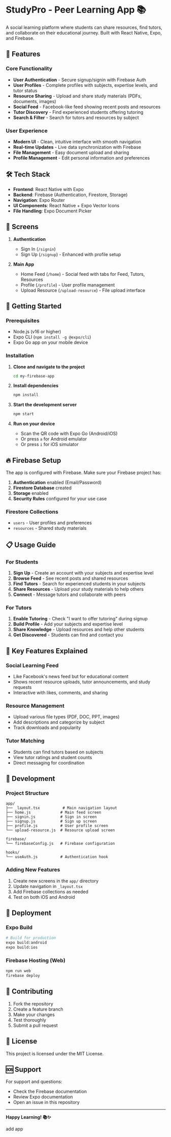 # StudyPro - Peer Learning App 📚

A social learning platform where students can share resources, find tutors, and collaborate on their educational journey. Built with React Native, Expo, and Firebase.

## 🚀 Features

### **Core Functionality**
- **User Authentication** - Secure signup/signin with Firebase Auth
- **User Profiles** - Complete profiles with subjects, expertise levels, and tutor status
- **Resource Sharing** - Upload and share study materials (PDFs, documents, images)
- **Social Feed** - Facebook-like feed showing recent posts and resources
- **Tutor Discovery** - Find experienced students offering tutoring
- **Search & Filter** - Search for tutors and resources by subject

### **User Experience**
- **Modern UI** - Clean, intuitive interface with smooth navigation
- **Real-time Updates** - Live data synchronization with Firebase
- **File Management** - Easy document upload and sharing
- **Profile Management** - Edit personal information and preferences

## 🛠 Tech Stack

- **Frontend**: React Native with Expo
- **Backend**: Firebase (Authentication, Firestore, Storage)
- **Navigation**: Expo Router
- **UI Components**: React Native + Expo Vector Icons
- **File Handling**: Expo Document Picker

## 📱 Screens

1. **Authentication**
   - Sign In (`/signin`)
   - Sign Up (`/signup`) - Enhanced with profile setup

2. **Main App**
   - Home Feed (`/home`) - Social feed with tabs for Feed, Tutors, Resources
   - Profile (`/profile`) - User profile management
   - Upload Resource (`/upload-resource`) - File upload interface

## 🚀 Getting Started

### Prerequisites
- Node.js (v16 or higher)
- Expo CLI (`npm install -g @expo/cli`)
- Expo Go app on your mobile device

### Installation

1. **Clone and navigate to the project**
   ```bash
   cd my-firebase-app
   ```

2. **Install dependencies**
   ```bash
   npm install
   ```

3. **Start the development server**
   ```bash
   npm start
   ```

4. **Run on your device**
   - Scan the QR code with Expo Go (Android/iOS)
   - Or press `a` for Android emulator
   - Or press `i` for iOS simulator

## 🔥 Firebase Setup

The app is configured with Firebase. Make sure your Firebase project has:

1. **Authentication** enabled (Email/Password)
2. **Firestore Database** created
3. **Storage** enabled
4. **Security Rules** configured for your use case

### Firestore Collections
- `users` - User profiles and preferences
- `resources` - Shared study materials

## 📋 Usage Guide

### For Students
1. **Sign Up** - Create an account with your subjects and expertise level
2. **Browse Feed** - See recent posts and shared resources
3. **Find Tutors** - Search for experienced students in your subjects
4. **Share Resources** - Upload your study materials to help others
5. **Connect** - Message tutors and collaborate with peers

### For Tutors
1. **Enable Tutoring** - Check "I want to offer tutoring" during signup
2. **Build Profile** - Add your subjects and expertise level
3. **Share Knowledge** - Upload resources and help other students
4. **Get Discovered** - Students can find and contact you

## 🎯 Key Features Explained

### **Social Learning Feed**
- Like Facebook's news feed but for educational content
- Shows recent resource uploads, tutor announcements, and study requests
- Interactive with likes, comments, and sharing

### **Resource Management**
- Upload various file types (PDF, DOC, PPT, images)
- Add descriptions and categorize by subject
- Track downloads and popularity

### **Tutor Matching**
- Students can find tutors based on subjects
- View tutor ratings and student counts
- Direct messaging for coordination

## 🔧 Development

### Project Structure
```
app/
├── _layout.tsx          # Main navigation layout
├── home.js             # Main feed screen
├── signin.js           # Sign in screen
├── signup.js           # Sign up screen
├── profile.js          # User profile screen
└── upload-resource.js  # Resource upload screen

firebase/
└── firebaseConfig.js   # Firebase configuration

hooks/
└── useAuth.js          # Authentication hook
```

### Adding New Features
1. Create new screens in the `app/` directory
2. Update navigation in `_layout.tsx`
3. Add Firebase collections as needed
4. Test on both iOS and Android

## 🚀 Deployment

### Expo Build
```bash
# Build for production
expo build:android
expo build:ios
```

### Firebase Hosting (Web)
```bash
npm run web
firebase deploy
```

## 🤝 Contributing

1. Fork the repository
2. Create a feature branch
3. Make your changes
4. Test thoroughly
5. Submit a pull request

## 📄 License

This project is licensed under the MIT License.

## 🆘 Support

For support and questions:
- Check the Firebase documentation
- Review Expo documentation
- Open an issue in this repository

---

**Happy Learning! 📚✨**

add app
